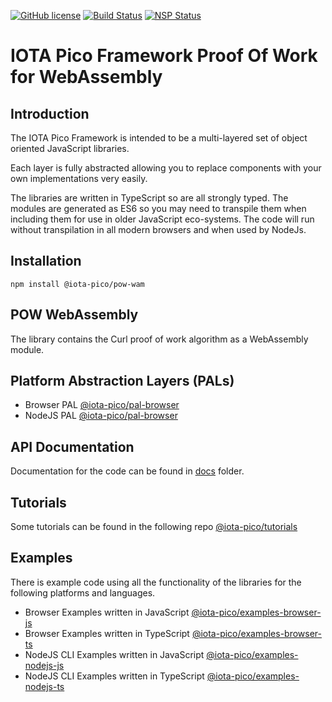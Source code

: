 [![GitHub license](https://img.shields.io/badge/license-MIT-blue.svg)](https://raw.githubusercontent.com/iotaeco/iota-pico-pow-wasm/master/LICENSE) [![Build Status](https://travis-ci.org/iotaeco/iota-pico-pow-wasm.svg?branch=master)](https://travis-ci.org/iotaeco/iota-pico-pow-wasm) [![NSP Status](https://nodesecurity.io/orgs/iotaeco/projects/0fbb31ac-a556-4190-bcb7-1ed1a6ed712c/badge)](https://nodesecurity.io/orgs/iotaeco/projects/0fbb31ac-a556-4190-bcb7-1ed1a6ed712c)

# IOTA Pico Framework Proof Of Work for WebAssembly

## Introduction

The IOTA Pico Framework is intended to be a multi-layered set of object oriented JavaScript libraries.

Each layer is fully abstracted allowing you to replace components with your own implementations very easily.

The libraries are written in TypeScript so are all strongly typed. The modules are generated as ES6 so you may need to transpile them when including them for use in older JavaScript eco-systems. The code will run without transpilation in all modern browsers and when used by NodeJs.

## Installation

```shell
npm install @iota-pico/pow-wam
```

## POW WebAssembly

The library contains the Curl proof of work algorithm as a WebAssembly module.

## Platform Abstraction Layers (PALs)

* Browser PAL [@iota-pico/pal-browser](https://github.com/iotaeco/iota-pico-pal-browser)
* NodeJS PAL [@iota-pico/pal-browser](https://github.com/iotaeco/iota-pico-pal-nodejs)

## API Documentation

Documentation for the code can be found in [docs](./docs/README.md) folder.

## Tutorials

Some tutorials can be found in the following repo [@iota-pico/tutorials](https://github.com/iotaeco/iota-pico-tutorials)

## Examples

There is example code using all the functionality of the libraries for the following platforms and languages.

* Browser Examples written in JavaScript [@iota-pico/examples-browser-js](https://github.com/iotaeco/iota-pico-examples-browser-js)
* Browser Examples written in TypeScript [@iota-pico/examples-browser-ts](https://github.com/iotaeco/iota-pico-examples-browser-ts)
* NodeJS CLI Examples written in JavaScript [@iota-pico/examples-nodejs-js](https://github.com/iotaeco/iota-pico-examples-nodejs-js)
* NodeJS CLI Examples written in TypeScript [@iota-pico/examples-nodejs-ts](https://github.com/iotaeco/iota-pico-examples-nodejs-ts)
